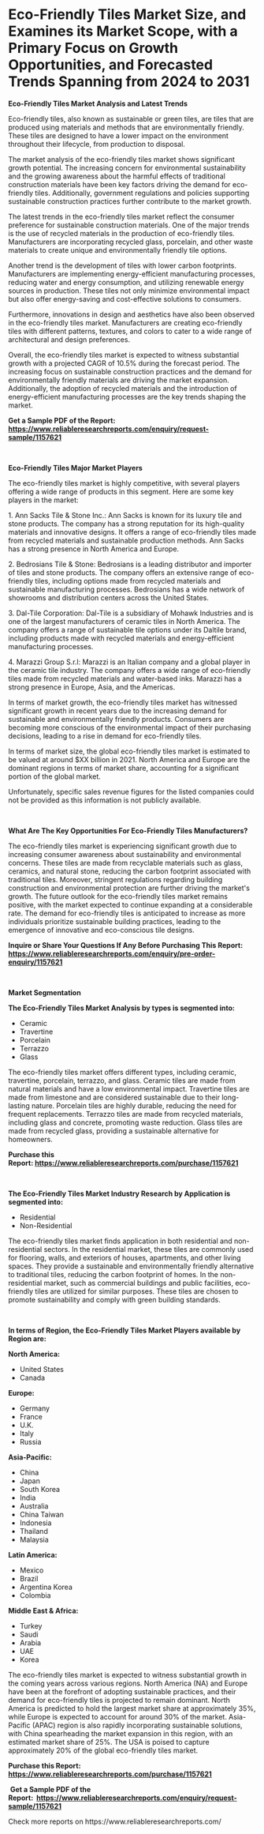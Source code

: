 <p><h1>Eco-Friendly Tiles Market Size, and Examines its Market Scope, with a Primary Focus on Growth Opportunities, and Forecasted Trends Spanning from 2024 to 2031</h1></p><p><strong>Eco-Friendly Tiles Market Analysis and Latest Trends</strong></p>
<p><p>Eco-friendly tiles, also known as sustainable or green tiles, are tiles that are produced using materials and methods that are environmentally friendly. These tiles are designed to have a lower impact on the environment throughout their lifecycle, from production to disposal.</p><p>The market analysis of the eco-friendly tiles market shows significant growth potential. The increasing concern for environmental sustainability and the growing awareness about the harmful effects of traditional construction materials have been key factors driving the demand for eco-friendly tiles. Additionally, government regulations and policies supporting sustainable construction practices further contribute to the market growth.</p><p>The latest trends in the eco-friendly tiles market reflect the consumer preference for sustainable construction materials. One of the major trends is the use of recycled materials in the production of eco-friendly tiles. Manufacturers are incorporating recycled glass, porcelain, and other waste materials to create unique and environmentally friendly tile options.</p><p>Another trend is the development of tiles with lower carbon footprints. Manufacturers are implementing energy-efficient manufacturing processes, reducing water and energy consumption, and utilizing renewable energy sources in production. These tiles not only minimize environmental impact but also offer energy-saving and cost-effective solutions to consumers.</p><p>Furthermore, innovations in design and aesthetics have also been observed in the eco-friendly tiles market. Manufacturers are creating eco-friendly tiles with different patterns, textures, and colors to cater to a wide range of architectural and design preferences.</p><p>Overall, the eco-friendly tiles market is expected to witness substantial growth with a projected CAGR of 10.5% during the forecast period. The increasing focus on sustainable construction practices and the demand for environmentally friendly materials are driving the market expansion. Additionally, the adoption of recycled materials and the introduction of energy-efficient manufacturing processes are the key trends shaping the market.</p></p>
<p><strong>Get a Sample PDF of the Report:&nbsp; <a href="https://www.reliableresearchreports.com/enquiry/request-sample/1157621">https://www.reliableresearchreports.com/enquiry/request-sample/1157621</a></strong></p>
<p>&nbsp;</p>
<p><strong>Eco-Friendly Tiles Major Market Players</strong></p>
<p><p>The eco-friendly tiles market is highly competitive, with several players offering a wide range of products in this segment. Here are some key players in the market:</p><p>1. Ann Sacks Tile & Stone Inc.: Ann Sacks is known for its luxury tile and stone products. The company has a strong reputation for its high-quality materials and innovative designs. It offers a range of eco-friendly tiles made from recycled materials and sustainable production methods. Ann Sacks has a strong presence in North America and Europe.</p><p>2. Bedrosians Tile & Stone: Bedrosians is a leading distributor and importer of tiles and stone products. The company offers an extensive range of eco-friendly tiles, including options made from recycled materials and sustainable manufacturing processes. Bedrosians has a wide network of showrooms and distribution centers across the United States.</p><p>3. Dal-Tile Corporation: Dal-Tile is a subsidiary of Mohawk Industries and is one of the largest manufacturers of ceramic tiles in North America. The company offers a range of sustainable tile options under its Daltile brand, including products made with recycled materials and energy-efficient manufacturing processes.</p><p>4. Marazzi Group S.r.l: Marazzi is an Italian company and a global player in the ceramic tile industry. The company offers a wide range of eco-friendly tiles made from recycled materials and water-based inks. Marazzi has a strong presence in Europe, Asia, and the Americas.</p><p>In terms of market growth, the eco-friendly tiles market has witnessed significant growth in recent years due to the increasing demand for sustainable and environmentally friendly products. Consumers are becoming more conscious of the environmental impact of their purchasing decisions, leading to a rise in demand for eco-friendly tiles.</p><p>In terms of market size, the global eco-friendly tiles market is estimated to be valued at around $XX billion in 2021. North America and Europe are the dominant regions in terms of market share, accounting for a significant portion of the global market.</p><p>Unfortunately, specific sales revenue figures for the listed companies could not be provided as this information is not publicly available.</p></p>
<p>&nbsp;</p>
<p><strong>What Are The Key Opportunities For Eco-Friendly Tiles Manufacturers?</strong></p>
<p><p>The eco-friendly tiles market is experiencing significant growth due to increasing consumer awareness about sustainability and environmental concerns. These tiles are made from recyclable materials such as glass, ceramics, and natural stone, reducing the carbon footprint associated with traditional tiles. Moreover, stringent regulations regarding building construction and environmental protection are further driving the market's growth. The future outlook for the eco-friendly tiles market remains positive, with the market expected to continue expanding at a considerable rate. The demand for eco-friendly tiles is anticipated to increase as more individuals prioritize sustainable building practices, leading to the emergence of innovative and eco-conscious tile designs.</p></p>
<p><strong>Inquire or Share Your Questions If Any Before Purchasing This Report: <a href="https://www.reliableresearchreports.com/enquiry/pre-order-enquiry/1157621">https://www.reliableresearchreports.com/enquiry/pre-order-enquiry/1157621</a></strong></p>
<p>&nbsp;</p>
<p><strong>Market Segmentation</strong></p>
<p><strong>The Eco-Friendly Tiles Market Analysis by types is segmented into:</strong></p>
<p><ul><li>Ceramic</li><li>Travertine</li><li>Porcelain</li><li>Terrazzo</li><li>Glass</li></ul></p>
<p><p>The eco-friendly tiles market offers different types, including ceramic, travertine, porcelain, terrazzo, and glass. Ceramic tiles are made from natural materials and have a low environmental impact. Travertine tiles are made from limestone and are considered sustainable due to their long-lasting nature. Porcelain tiles are highly durable, reducing the need for frequent replacements. Terrazzo tiles are made from recycled materials, including glass and concrete, promoting waste reduction. Glass tiles are made from recycled glass, providing a sustainable alternative for homeowners.</p></p>
<p><strong>Purchase this Report:&nbsp;<a href="https://www.reliableresearchreports.com/purchase/1157621">https://www.reliableresearchreports.com/purchase/1157621</a></strong></p>
<p>&nbsp;</p>
<p><strong>The Eco-Friendly Tiles Market Industry Research by Application is segmented into:</strong></p>
<p><ul><li>Residential</li><li>Non-Residential</li></ul></p>
<p><p>The eco-friendly tiles market finds application in both residential and non-residential sectors. In the residential market, these tiles are commonly used for flooring, walls, and exteriors of houses, apartments, and other living spaces. They provide a sustainable and environmentally friendly alternative to traditional tiles, reducing the carbon footprint of homes. In the non-residential market, such as commercial buildings and public facilities, eco-friendly tiles are utilized for similar purposes. These tiles are chosen to promote sustainability and comply with green building standards.</p></p>
<p>&nbsp;</p>
<p><strong>In terms of Region, the Eco-Friendly Tiles Market Players available by Region are:</strong></p>
<p>
    <p> <strong> North America: </strong>
        <ul>
            <li>United States</li>
            <li>Canada</li>
        </ul>
        </p> 
    <p> <strong> Europe: </strong>
        <ul>
            <li>Germany</li>
            <li>France</li>
            <li>U.K.</li>
            <li>Italy</li>
            <li>Russia</li>
        </ul>
        </p> 
    <p> <strong> Asia-Pacific: </strong>
        <ul>
            <li>China</li>
            <li>Japan</li>
            <li>South Korea</li>
            <li>India</li>
            <li>Australia</li>
            <li>China Taiwan</li>
            <li>Indonesia</li>
            <li>Thailand</li>
            <li>Malaysia</li>
        </ul>
        </p> 
    <p> <strong> Latin America: </strong>
        <ul>
            <li>Mexico</li>
            <li>Brazil</li>
            <li>Argentina Korea</li>
            <li>Colombia</li>
        </ul>
        </p> 
    <p> <strong> Middle East & Africa: </strong>
        <ul>
            <li>Turkey</li>
            <li>Saudi</li>
            <li>Arabia</li>
            <li>UAE</li>
            <li>Korea</li>
        </ul>
    </p>
    </p>
<p><p>The eco-friendly tiles market is expected to witness substantial growth in the coming years across various regions. North America (NA) and Europe have been at the forefront of adopting sustainable practices, and their demand for eco-friendly tiles is projected to remain dominant. North America is predicted to hold the largest market share at approximately 35%, while Europe is expected to account for around 30% of the market. Asia-Pacific (APAC) region is also rapidly incorporating sustainable solutions, with China spearheading the market expansion in this region, with an estimated market share of 25%. The USA is poised to capture approximately 20% of the global eco-friendly tiles market.</p></p>
<p><strong>Purchase this Report: <a href="https://www.reliableresearchreports.com/purchase/1157621">https://www.reliableresearchreports.com/purchase/1157621</a></strong></p>
<p>&nbsp;<strong>Get a Sample PDF of the Report:&nbsp;&nbsp;<a href="https://www.reliableresearchreports.com/enquiry/request-sample/1157621">https://www.reliableresearchreports.com/enquiry/request-sample/1157621</a></strong></p>
<p><strong></strong></p>
<p>Check more reports on https://www.reliableresearchreports.com/</p>